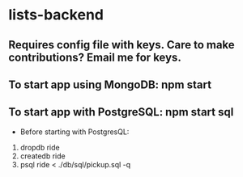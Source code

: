 # lists-backend

## Requires config file with keys. Care to make contributions? Email me for keys.

## To start app using MongoDB: npm start

## To start app with PostgreSQL: npm start sql
* Before starting with PostgresQL:
1) dropdb ride
2) createdb ride
3) psql ride < ./db/sql/pickup.sql -q
